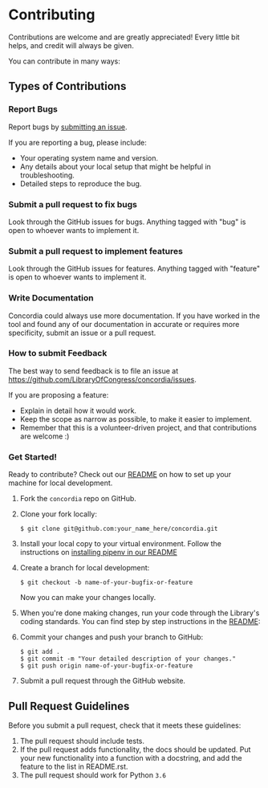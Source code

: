 # Contributing


Contributions are welcome and are greatly appreciated! Every little bit helps, and credit will always be given.

You can contribute in many ways:

## Types of Contributions

### Report Bugs


Report bugs by [submitting an issue](https://github.com/LibraryOfCongress/concordia/issues).

If you are reporting a bug, please include:

* Your operating system name and version.
* Any details about your local setup that might be helpful in troubleshooting.
* Detailed steps to reproduce the bug.

### Submit a pull request to fix bugs

Look through the GitHub issues for bugs. Anything tagged with "bug" is open to whoever wants to implement it.

### Submit a pull request to implement features

Look through the GitHub issues for features. Anything tagged with "feature" is open to whoever wants to implement it.

### Write Documentation


Concordia could always use more documentation. If you have worked in the tool and found any of our documentation in accurate or requires more specificity, submit an issue or a pull request. 

### How to submit Feedback


The best way to send feedback is to file an issue at https://github.com/LibraryOfCongress/concordia/issues.

If you are proposing a feature:

* Explain in detail how it would work.
* Keep the scope as narrow as possible, to make it easier to implement.
* Remember that this is a volunteer-driven project, and that contributions
  are welcome :)

### Get Started!

Ready to contribute? Check out our [README](https://github.com/LibraryOfCongress/concordia#concordia) on how to set up your machine for local development.

1. Fork the `concordia` repo on GitHub.
2. Clone your fork locally:

    ```
    $ git clone git@github.com:your_name_here/concordia.git
    ```

3. Install your local copy to your virtual environment. Follow the instructions on [installing pipenv in our README](https://github.com/LibraryOfCongress/concordia/blob/2b211d3054fb681edb28adfab37928ad80ff859c/README.rst#serve)

4. Create a branch for local development:

    `$ git checkout -b name-of-your-bugfix-or-feature`

   Now you can make your changes locally.

5. When you're done making changes, run your code through the Library's coding standards. You can find step by step instructions in the [README](https://github.com/LibraryOfCongress/concordia#code-quality):

6. Commit your changes and push your branch to GitHub:

    ```
    $ git add .
    $ git commit -m "Your detailed description of your changes."
    $ git push origin name-of-your-bugfix-or-feature
    ```

7. Submit a pull request through the GitHub website.

Pull Request Guidelines
-----------------------

Before you submit a pull request, check that it meets these guidelines:

1. The pull request should include tests.
2. If the pull request adds functionality, the docs should be updated. Put
   your new functionality into a function with a docstring, and add the
   feature to the list in README.rst.
3. The pull request should work for Python `3.6`
